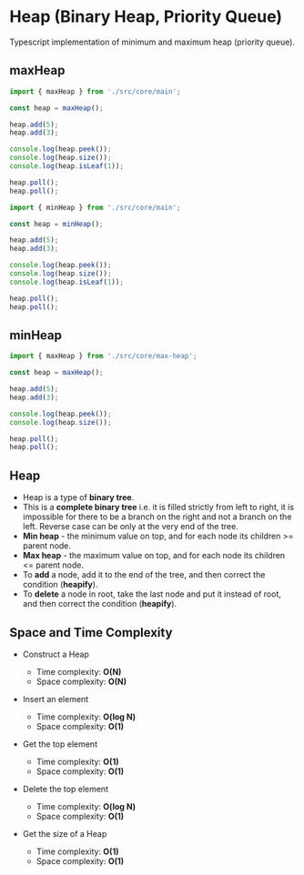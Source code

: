 # Heap (Binary Heap, Priority Queue)

Typescript implementation of minimum and maximum heap (priority queue).

## maxHeap

```ts
import { maxHeap } from './src/core/main';

const heap = maxHeap();

heap.add(5);
heap.add(3);

console.log(heap.peek());
console.log(heap.size());
console.log(heap.isLeaf(1));

heap.poll();
heap.poll();
```

```ts
import { minHeap } from './src/core/main';

const heap = minHeap();

heap.add(5);
heap.add(3);

console.log(heap.peek());
console.log(heap.size());
console.log(heap.isLeaf(1));

heap.poll();
heap.poll();
```

## minHeap

```ts
import { maxHeap } from './src/core/max-heap';

const heap = maxHeap();

heap.add(5);
heap.add(3);

console.log(heap.peek());
console.log(heap.size());

heap.poll();
heap.poll();
```

## Heap

- Heap is a type of **binary tree**.
- This is a **complete binary tree** i.e. it is filled strictly from left to right, it is impossible for there to be a branch on the right and not a branch on the left. Reverse case can be only at the very end of the tree.
- **Min heap** - the minimum value on top, and for each node its children >= parent node.
- **Max heap** - the maximum value on top, and for each node its children <= parent node.
- To **add** a node, add it to the end of the tree, and then correct the condition (**heapify**).
- To **delete** a node in root, take the last node and put it instead of root, and then correct the condition (**heapify**).

## Space and Time Complexity

- Construct a Heap
  - Time complexity: **O(N)**
  - Space complexity: **O(N)**

- Insert an element
    - Time complexity: **O(log N)**
    - Space complexity: **O(1)**

- Get the top element
    - Time complexity: **O(1)**
    - Space complexity: **O(1)**

- Delete the top element
    - Time complexity: **O(log N)**
    - Space complexity: **O(1)**

- Get the size of a Heap
    - Time complexity: **O(1)**
    - Space complexity: **O(1)**
